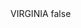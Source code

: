 <?xml version="1.0" encoding="UTF-8"?>
<CustomMetadata xmlns="http://soap.sforce.com/2006/04/metadata">
    <label>VIRGINIA</label>
    <protected>false</protected>
</CustomMetadata>
